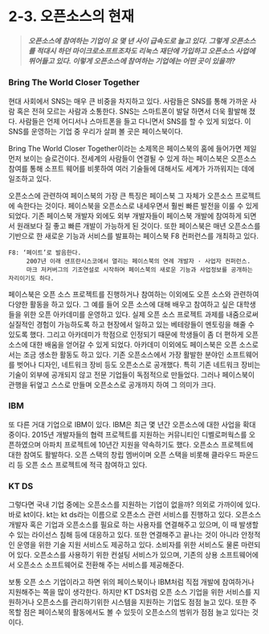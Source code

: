 2-3. 오픈소스의 현재
===================
>##### 오픈소스에 참여하는 기업이 요 몇 년 사이 급속도로 늘고 있다. 그렇게 오픈소스를 적대시 하던 마이크로소프트조차도 리눅스 재단에 가입하고 오픈소스 사업에 뛰어들고 있다. 이렇게 오픈소스에 참여하는 기업에는 어떤 곳이 있을까?


###    Bring The World Closer Together

  현대 사회에서 SNS는 매우 큰 비중을 차지하고 있다. 사람들은 SNS를 통해 가까운 사람 혹은 전혀 모르는 사람과 소통한다. SNS는 스마트폰이 발달 하면서 더욱 활발해 졌다. 사람들은 언제 어디서나 스마트폰을 들고 다니면서 SNS를 할 수 있게 되었다. 이 SNS를 운영하는 기업 중 우리가 살펴 볼 곳은 페이스북이다.  

  Bring The World Closer Together이라는 소제목은 페이스북의 홈에 들어가면 제일 먼저 보이는 슬로건이다. 전세계의 사람들이 연결될 수 있게 하는 페이스북은 오픈소스 참여를 통해 소프트 웨어를 비롯하여 여러 기술들에 대해서도 세계가 가까워지는 데에 일조하고 있다.  

  오픈소스에 관련하여 페이스북의 가장 큰 특징은 페이스북 그 자체가 오픈소스 프로젝트에 속한다는 것이다. 페이스북을 오픈소스로 내세우면서 훨씬 빠른 발전을 이룰 수 있게 되었다. 기존 페이스북 개발자 외에도 외부 개발자들이 페이스북 개발에 참여하게 되면서 원래보다 질 좋고 빠른 개발이 가능하게 된 것이다. 또한 페이스북은 매년 오픈소스를 기반으로 한 새로운 기능과 서비스를 발표하는 페이스북 F8 컨퍼런스를 개최하고 있다.  

    F8: ‘페이트’로 발음한다.  
         2007년 이래 샌프란시스코에서 열리는 페이스북의 연례 개발자 · 사업자 컨퍼런스.   
         마크 저커버그의 기조연설로 시작하며 페이스북의 새로운 기능과 사업정보를 공개하는 자리이기도 하다.  

   페이스북은 오픈 소스 프로젝트를 진행하거나 참여하는 이외에도 오픈 소스와 관련하여 다양한 활동을 하고 있다. 그 예를 들어 오픈 소스에 대해 배우고 참여하고 싶은 대학생들을 위한 오픈 아카데미를 운영하고 있다. 실제 오픈 소스 프로젝트 과제를 내줌으로써 실질적인 경험이 가능하도록 하고 현장에서 일하고 있는 베테랑들이 멘토링을 해줄 수 있도록 했다. 그리고 아카데미가 학점으로 인정되기 때문에 학생들이 좀 더 편하게 오픈소스에 대한 배움을 얻어갈 수 있게 되었다. 아카데미 이외에도 페이스북은 오픈 소스로서는 조금 생소한 활동도 하고 있다. 기존 오픈소스에서 가장 활발한 분야인 소프트웨어를 벗어나 디자인, 네트워크 장비 등도 오픈소스로 공개했다. 특히 기존 네트워크 장비는 기술이 외부에 공개되지 않고 전문 기업들이 독점적으로 만들었다. 그러나 페이스북이 관행을 뒤엎고 스스로 만들며 오픈소스로 공개까지 하여 그 의미가 크다.  



### IBM  
  또 다른 거대 기업으로 IBM이 있다. IBM은 최근 몇 년간 오픈소스에 대한 사업을 확대 중이다. 2015년 개발자들의 협력 프로젝트를 지원하는 커뮤니티인 디벨로퍼웍스를 오픈하였으며 아파치 프로젝트에 10년간 지원을 약속하기도 했다. 오픈소스 프로젝트에 대한 참여도 활발하다. 오픈 스택의 창립 멤버이며 오픈 스택을 비롯해 클라우드 파운드리 등 오픈 소스 프로젝트에 적극 참여하고 있다.  


### KT DS  
  그렇다면 국내 기업 중에는 오픈소스를 지원하는 기업이 없을까? 의외로 가까이에 있다. 바로 kt이다. kt는 kt ds라는 이름으로 오픈소스 관련 서비스를 진행하고 있다. 오픈소스 개발자 혹은 기업과 오픈소스를 필요로 하는 사용자를 연결해주고 있으며, 이 때 발생할 수 있는 라이선스 침해 등에 대응하고 있다. 또한 연결해주고 끝나는 것이 아니라 안정적인 운영을 위한 기술 지원 서비스도 제공하고 있다. 소비자를 위한 서비스도 물론 마련되어 있다. 오픈소스를 사용하기 위한 컨설팅 서비스가 있으며, 기존의 상용 소프트웨어에서 오픈소스 소프트웨어로 전환해 주는 서비스를 제공해준다.  

  보통 오픈 소스 기업이라고 하면 위의 페이스북이나 IBM처럼 직접 개발에 참여하거나 지원해주는 쪽을 많이 생각한다. 하지만 KT DS처럼 오픈 소스 기업을 위한 서비스를 지원하거나 오픈소스를 관리하기위한 시스템을 지원하는 기업도 점점 늘고 있다. 또한 주목할 점은 페이스북의 활동에서도 볼 수 있듯이 오픈소스의 범위가 점점 늘고 있다는 것이다.
